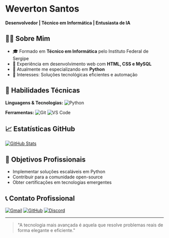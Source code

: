 # Weverton Santos 
**Desenvolvedor | Técnico em Informática | Entusiasta de IA**

## 👨‍💻 Sobre Mim

- 🎓 Formado em **Técnico em Informática** pelo Instituto Federal de Sergipe
- 💼 Experiência em desenvolvimento web com **HTML, CSS e MySQL**
- 🌱 Atualmente me especializando em **Python**
- 🔭 Interesses: Soluções tecnológicas eficientes e automação

## 🚀 Habilidades Técnicas

**Linguagens & Tecnologias:**
![Python](https://img.shields.io/badge/Python-3776AB?style=for-the-badge&logo=python&logoColor=white)


**Ferramentas:**
![Git](https://img.shields.io/badge/Git-F05032?style=for-the-badge&logo=git&logoColor=white)
![VS Code](https://img.shields.io/badge/VS_Code-007ACC?style=for-the-badge&logo=visual-studio-code&logoColor=white)

## 📈 Estatísticas GitHub

[![GitHub Stats](https://github-readme-stats.vercel.app/api?username=Wever33&show_icons=true&theme=dark)](https://github.com/Wever33)

## 🎯 Objetivos Profissionais

- Implementar soluções escaláveis em Python
- Contribuir para a comunidade open-source
- Obter certificações em tecnologias emergentes

## 📞 Contato Profissional


[![Gmail](https://img.shields.io/badge/Gmail-333333?style=for-the-badge&logo=gmail&logoColor=red)](mailto:ws70779@gmail.com)
[![GitHub](https://img.shields.io/badge/GitHub-100000?style=for-the-badge&logo=github&logoColor=white)](https://github.com/Wever33)
[![Discord](https://img.shields.io/badge/Discord-7289DA?style=for-the-badge&logo=discord&logoColor=white)](https://discord.com/channels/@Wever/)

---

> "A tecnologia mais avançada é aquela que resolve problemas reais de forma elegante e eficiente."
